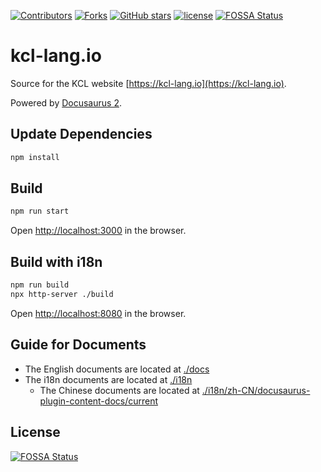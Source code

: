[![Contributors](https://img.shields.io/github/contributors/kcl-lang/kcl-lang.io.svg?style=for-the-badge)](https://github.com/kcl-lang/kcl-lang.io/graphs/contributors)
[![Forks](https://img.shields.io/github/forks/kcl-lang/kcl-lang.io.svg?style=for-the-badge)](https://github.com/kcl-lang/kcl-lang.io/network/members)
[![GitHub stars](https://img.shields.io/github/stars/kcl-lang/kcl-lang.io.svg?style=for-the-badge&label=Stars)](https://github.com/kcl-lang/kcl-lang.io/)
[![license](https://img.shields.io/github/license/kcl-lang/kcl-lang.io.svg?style=for-the-badge)](https://github.com/kcl-lang/kcl-lang.io)
[![FOSSA Status](https://app.fossa.com/api/projects/git%2Bgithub.com%2Fkcl-lang%2Fkcl-lang.io.svg?type=shield)](https://app.fossa.com/projects/git%2Bgithub.com%2Fkcl-lang%2Fkcl-lang.io?ref=badge_shield)

# kcl-lang.io

Source for the KCL website [https://kcl-lang.io](https://kcl-lang.io).

Powered by [Docusaurus 2](https://docusaurus.io/).

## Update Dependencies

```bash
npm install
```

## Build

```bash
npm run start
```

Open [http://localhost:3000](http://localhost:3000) in the browser.

## Build with i18n

```bash
npm run build
npx http-server ./build
```

Open [http://localhost:8080](http://localhost:8080) in the browser.

## Guide for Documents

- The English documents are located at [./docs](./docs)
- The i18n documents are located at [./i18n](./i18n)
  - The Chinese documents are located at [./i18n/zh-CN/docusaurus-plugin-content-docs/current](./i18n/zh-CN/docusaurus-plugin-content-docs/current)

## License

[![FOSSA Status](https://app.fossa.com/api/projects/git%2Bgithub.com%2Fkcl-lang%2Fkcl-lang.io.svg?type=large)](https://app.fossa.com/projects/git%2Bgithub.com%2Fkcl-lang%2Fkcl-lang.io?ref=badge_large)
